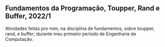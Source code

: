 ## Fundamentos da Programação, Toupper, Rand e Buffer, 2022/1
Atividades feitas pro mim, na disciplina de fundamentos, sobre toupper, rand, e buffer; durante meu primeiro período de Engenharia de Computação.
